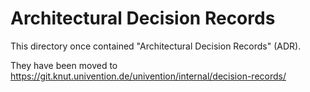 # Architectural Decision Records

This directory once contained "Architectural Decision Records" (ADR).

They have been moved to https://git.knut.univention.de/univention/internal/decision-records/
